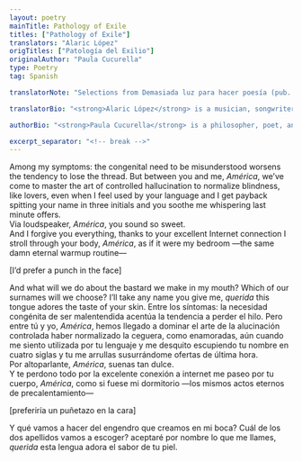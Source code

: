 ```yaml
---
layout: poetry
mainTitle: Pathology of Exile 
titles: ["Pathology of Exile"]
translators: "Alaric López"
origTitles: ["Patología del Exilio"]
originalAuthor: "Paula Cucurella"
type: Poetry
tag: Spanish

translatorNote: "Selections from Demasiada luz para hacer poesía (pub. 2020 Doble A Editores, Santiago, Chile), by Paula Cucurella, translated by Alaric López with permission from the author."

translatorBio: "<strong>Alaric López</strong> is a musician, songwriter, intermedia artist, poet, and literary translator. Since 2012, Alaric has recorded, released, and performed his music under the alias Monarcadia (available through his Bandcamp site <a href='https://monarcadia.bandcamp.com'>monarcadia.bandcamp.com</a> or via all major streaming platforms). He has had poems published in the Rio Grande Review, and has held multimedia performances around El Paso, TX, including at the Rubin Center for the Visual Arts. Alaric is currently in the MFA Writing program at UCSD, where his work attempts to develop new poetic forms through multimedia experimentation, and intermedia forms that effectively blend his various interests and practices. He can be found on Instagram at @monarcadia."

authorBio: "<strong>Paula Cucurella</strong> is a philosopher, poet, and translator. Her poems have been published in Mexican poetry journals (<em>Círculo de poesía</em>, <em>Revista Monolito</em>, <em>La Rabia del Axolote</em>, and <em>Revista Marcapiel</em>) and in <em>Revista Laboratorio</em> (Chile). She is the literary translator of <em>El Can de Kant</em> by David Johnson (Metales Pesados, November 2018), <em>El Mundo en Llamas</em> by David Johnson (Pólvora Editorial, 2019) and co-translator of <em>Bottles to the Sea</em> (SUNY, 2014), and of poems by Rosa Alcalá and Eileen Miles. Her academic articles and literary essays are published in <em>The New Centennial Review</em>, <em>Revista Laboratorio</em>, <em>Revista Canadiense de Estudios Hispánicos</em>, and <em>Latino Studies</em>. Her first theory book <em>Nicanor Parra, Jacques Derrida, y la poesía en tiempos de censura: un ensayo</em> is forthcoming from Pólvora Editorial (Chile, 2020). <em>Los últimos inanes días</em> (2020), her book of fragments and vignettes, is also now available as an electronic-only publication from Doble A Editores. Paula currently teaches in the Department of Creative Writing at the University of Texas, El Paso (UTEP), USA."

excerpt_separator: "<!-- break -->"
---
```

Among my symptoms: the congenital need to be misunderstood
worsens the tendency to lose the thread.
But between you and me, <em>América</em>,
we’ve come to master the art of controlled hallucination
to normalize blindness,
like lovers,
even when I feel used by your language
and I get payback spitting your name in three initials
and you soothe me whispering last minute offers.<br>
Via loudspeaker, <em>América</em>,
you sound so sweet.<br>
And I forgive you everything, thanks to your excellent Internet connection
I stroll through your body, <em>América</em>, as if it were my bedroom
—the same damn eternal warmup routine—
<p class="rightToLeft">[I’d prefer a punch in the face]</p>
And what will we do about the bastard we make in my mouth?
Which of our surnames will we choose?
I’ll take any name you give me, <em>querida</em>
this tongue adores the taste of your skin.
<!-- break -->
Entre los síntomas: la necesidad congénita de ser malentendida
acentúa la tendencia a perder el hilo.
Pero entre tú y yo, <em>América</em>,
hemos llegado a dominar el arte de la alucinación controlada
haber normalizado la ceguera,
como enamoradas,
aún cuando me siento utilizada por tu lenguaje
y me desquito escupiendo tu nombre en cuatro siglas
y tu me arrullas susurrándome ofertas de última hora.<br>
Por altoparlante, <em>América</em>,
suenas tan dulce.<br>
Y te perdono todo por la excelente conexión a internet
me paseo por tu cuerpo, <em>América</em>, como si fuese mi dormitorio
—los mismos actos eternos de precalentamiento—
<p class="rightToLeft">[preferiría un puñetazo en la cara]</p>
Y qué vamos a hacer del engendro que creamos en mi boca?
Cuál de los dos apellidos vamos a escoger?
aceptaré por nombre lo que me llames, <em>querida</em>
esta lengua adora el sabor de tu piel. 